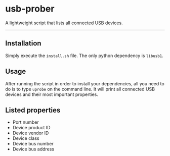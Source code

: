 # usb-prober

A lightweight script that lists all connected USB devices.

---

## Installation
Simply execute the `install.sh` file. The only python dependency is `libusb1`.

## Usage
After running the script in order to install your dependencies, all you need to do is to type `uprobe` on the command line. It will print all connected USB devices and their most important properties.

## Listed properties
* Port number
* Device product ID
* Device vendor ID
* Device class
* Device bus number
* Device bus address

